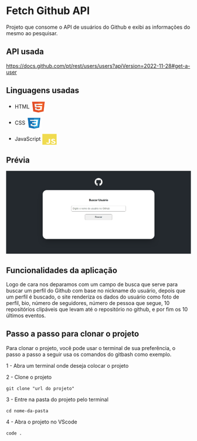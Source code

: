 # Fetch Github API

Projeto que consome o API de usuários do Github e exibi as informações do mesmo ao pesquisar.

## API usada

https://docs.github.com/pt/rest/users/users?apiVersion=2022-11-28#get-a-user

## Linguagens usadas

- HTML <img align="center" alt="HTML" height="30" width="40" src="https://raw.githubusercontent.com/devicons/devicon/master/icons/html5/html5-original.svg">

- CSS <img align="center" alt="CSS" height="30" width="40" src="https://raw.githubusercontent.com/devicons/devicon/master/icons/css3/css3-original.svg">

- JavaScript <img align="center" alt="JavaScript" height="30" width="40" src="https://raw.githubusercontent.com/devicons/devicon/master/icons/javascript/javascript-plain.svg">

## Prévia

<img src="./src/images/previa-gif.gif">

## Funcionalidades da aplicação

Logo de cara nos deparamos com um campo de busca que serve para buscar um perfil do Github com base no nickname do usuário, depois que um perfil é buscado, o site renderiza os dados do usuário como foto de perfil, bio, número de seguidores, número de pessoa que segue, 10 repositórios clipáveis que levam até o repositório no github, e por fim os 10 últimos eventos.

## Passo a passo para clonar o projeto

Para clonar o projeto, você pode usar o terminal de sua preferência, o passo a passo a seguir usa os comandos do gitbash como exemplo.

1 - Abra um terminal onde deseja colocar o projeto

2 - Clone o projeto
```
git clone "url do projeto"
```
3 - Entre na pasta do projeto pelo terminal
```
cd nome-da-pasta
```
4 - Abra o projeto no VScode
```
code .
```
